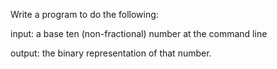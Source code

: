 

Write a program to do the following:

input: a base ten (non-fractional) number at the command line

output: the binary representation of that number.

